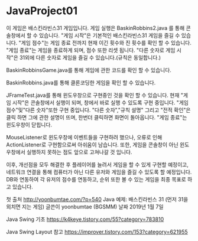 # JavaProject01

이 게임은 배스킨라빈스31 게임입니다.
게임 실행은 BaskinRobbins2.java 를 통해 콘솔창에서 할 수 있습니다.
"게임 시작"은 기본적인 배스킨라빈스31 게임을 즐길 수 있습니다.
"게임 점수"는 게임 종료 전까지 현재 이긴 횟수와 진 횟수를 확인 할 수 있습니다.
"게임 종료"는 게임을 종료하게 되며, 점수 또한 리셋 됩니다.
"다른 숫자로 게임 시작"은 31외에 다른 숫자로 게임을 즐길 수 있습니다.(규칙은 동일합니다.)

BaskinRobbinsGame.java를 통해 게임에 관한 코드를 확인 할 수 있습니다.

BaskinRobbins.java를 통해 클론코딩한 게임을 확인 할 수 있습니다.

JFrameTest.java를 통해 윈도우창으로 구현중인 것을 확인 할 수 있습니다.
현재 "게임 시작"은 콘솔창에서 실행이 되며, 창에서 바로 실행 수 있도록 구현 중입니다.
"게임 점수"및"다른 숫자"또한 구현 중입니다.
"다른 숫자","규칙 설명" 그리고 "전적 확인"은 클릭 하면 그에 관한 설명이 뜨며, 한번더 클릭하면 화면이 돌아옵니다.
"게임 종료"는 윈도우창이 닫힙니다.

MouseListener로 윈도우창에 이벤트들을 구현하려 했으나, 오류로 인해 ActionListener로 구현함으로써 아쉬움이 남습니다.
또한, 게임을 콘솔창이 아닌 윈도우창에서 실행하지 못하는 점도 앞으로 고쳐나갈 것 입니다.

이후, 개선점을 모두 해결한 후 플레이어를 늘려서 게임을 할 수 있게 구현할 예정이고,
네트워크 연결을 통해 컴퓨터가 아닌 다른 유저와 게임을 즐길 수 있도록 할 예정입니다.
DB와 연동하여 각 유저의 점수를 연동하고, 순위 또한 볼 수 있는 게임을 최종 목표로 하고 있습니다.

첫 출처
http://yoonbumtae.com/?p=540
Java 예제: 배스킨라빈스 31 (먼저 31을 외치면 지는 게임)
글쓴이 yoonbumtae (BGSMM) 날짜 2019년 1월 7일

Java Swing 기초
https://k4keye.tistory.com/55?category=783810

Java Swing Layout 참고
https://improver.tistory.com/153?category=621955

